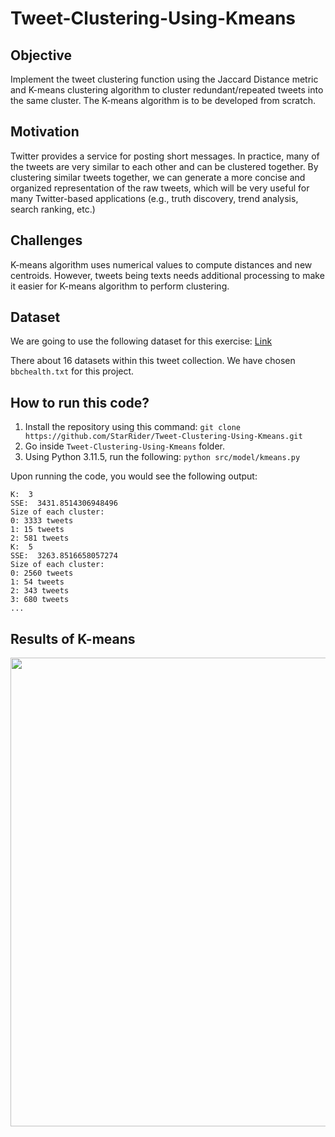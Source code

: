 # Tweet-Clustering-Using-Kmeans

## Objective
Implement the tweet clustering function using the Jaccard Distance metric and K-means clustering algorithm to cluster redundant/repeated tweets into the same cluster. The K-means algorithm is to be developed from scratch.

## Motivation
Twitter provides a service for posting short messages. In practice, many of the tweets are very 
similar to each other and can be clustered together. By clustering similar tweets together, we can 
generate a more concise and organized representation of the raw tweets, which will be very 
useful for many Twitter-based applications (e.g., truth discovery, trend analysis, search ranking, 
etc.)

## Challenges
K-means algorithm uses numerical values to compute distances and new centroids. However, tweets being texts needs additional processing to make it easier for K-means algorithm to perform clustering.

## Dataset
We are going to use the following dataset for this exercise: [Link](https://archive.ics.uci.edu/ml/datasets/Health+News+in+Twitter)

There about 16 datasets within this tweet collection. We have chosen `bbchealth.txt` for this project.

## How to run this code?
1. Install the repository using this command: `git clone https://github.com/StarRider/Tweet-Clustering-Using-Kmeans.git`
2. Go inside `Tweet-Clustering-Using-Kmeans` folder.
3. Using Python 3.11.5, run the following: `python src/model/kmeans.py`

Upon running the code, you would see the following output:
```
K:  3
SSE:  3431.8514306948496
Size of each cluster:
0: 3333 tweets
1: 15 tweets
2: 581 tweets
K:  5
SSE:  3263.8516658057274
Size of each cluster:
0: 2560 tweets
1: 54 tweets
2: 343 tweets
3: 680 tweets
...
```

## Results of K-means

<img src="https://github.com/StarRider/Tweet-Clustering-Using-Kmeans/assets/30108439/61781b49-8753-4cde-91ea-c58b89a896f8" width="750">
